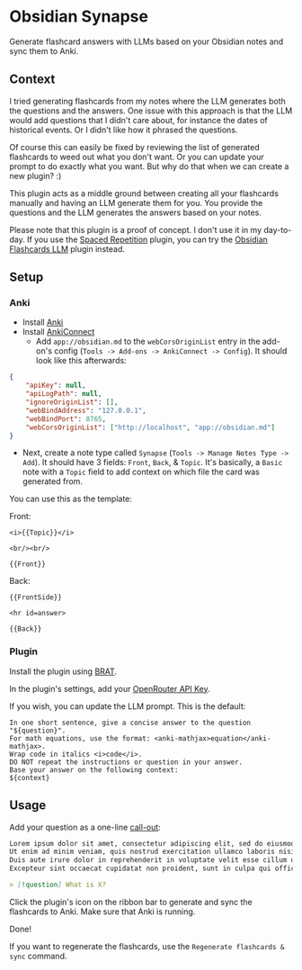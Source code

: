 # Obsidian Synapse

Generate flashcard answers with LLMs based on your Obsidian notes and sync them to Anki.

## Context

I tried generating flashcards from my notes where the LLM generates both the questions
and the answers. One issue with this approach is that the LLM would add questions that I didn't
care about, for instance the dates of historical events. Or I didn't like how it phrased the questions.

Of course this can easily be fixed by reviewing the list of generated flashcards to weed out what you don't want. Or you can update your prompt to do exactly what you want. But why do that when we can create a new plugin? :)

This plugin acts as a middle ground between creating all your flashcards manually and having an LLM generate them for you. You provide the questions and the LLM generates the answers based on your notes.

Please note that this plugin is a proof of concept. I don't use it in my day-to-day. If you use the [Spaced Repetition](https://github.com/st3v3nmw/obsidian-spaced-repetition) plugin, you can try the [Obsidian Flashcards LLM](https://github.com/crybot/obsidian-flashcards-llm) plugin instead.

## Setup

### Anki

- Install [Anki](https://apps.ankiweb.net/)
- Install [AnkiConnect](https://ankiweb.net/shared/info/2055492159)
    -   Add `app://obsidian.md` to the `webCorsOriginList` entry in the add-on's config (`Tools -> Add-ons -> AnkiConnect -> Config`). It should look like this afterwards:

```json
{
    "apiKey": null,
    "apiLogPath": null,
    "ignoreOriginList": [],
    "webBindAddress": "127.0.0.1",
    "webBindPort": 8765,
    "webCorsOriginList": ["http://localhost", "app://obsidian.md"]
}
```

- Next, create a note type called `Synapse` (`Tools -> Manage Notes Type -> Add`). It should have 3 fields: `Front`, `Back`, & `Topic`. It's basically, a `Basic` note with a `Topic` field to add context on which file the card was generated from.

You can use this as the template:

Front:

```
<i>{{Topic}}</i>

<br/><br/>

{{Front}}
```

Back:

```
{{FrontSide}}

<hr id=answer>

{{Back}}
```

### Plugin

Install the plugin using [BRAT](https://github.com/TfTHacker/obsidian42-brat).

In the plugin's settings, add your [OpenRouter API Key](https://openrouter.ai/docs/api-keys).

If you wish, you can update the LLM prompt. This is the default:

```
In one short sentence, give a concise answer to the question "${question}".
For math equations, use the format: <anki-mathjax>equation</anki-mathjax>.
Wrap code in italics <i>code</i>.
DO NOT repeat the instructions or question in your answer.
Base your answer on the following context:
${context}
```

## Usage

Add your question as a one-line [call-out](https://help.obsidian.md/Editing+and+formatting/Callouts):

```markdown
Lorem ipsum dolor sit amet, consectetur adipiscing elit, sed do eiusmod tempor incididunt ut labore et dolore magna aliqua.
Ut enim ad minim veniam, quis nostrud exercitation ullamco laboris nisi ut aliquip ex ea commodo consequat.
Duis aute irure dolor in reprehenderit in voluptate velit esse cillum dolore eu fugiat nulla pariatur.
Excepteur sint occaecat cupidatat non proident, sunt in culpa qui officia deserunt mollit anim id est laborum.

> [!question] What is X?
```

Click the plugin's icon on the ribbon bar to generate and sync the flashcards to Anki. Make sure that Anki is running.

Done!

If you want to regenerate the flashcards, use the `Regenerate flashcards & sync` command.
